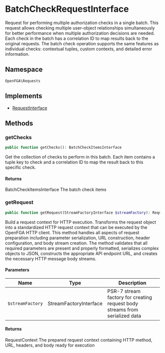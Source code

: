# BatchCheckRequestInterface

Request for performing multiple authorization checks in a single batch. This request allows checking multiple user-object relationships simultaneously for better performance when multiple authorization decisions are needed. Each check in the batch has a correlation ID to map results back to the original requests. The batch check operation supports the same features as individual checks: contextual tuples, custom contexts, and detailed error information.

## Namespace
`OpenFGA\Requests`

## Implements
* [RequestInterface](Requests/RequestInterface.md)



## Methods
### getChecks


```php
public function getChecks(): BatchCheckItemsInterface
```

Get the collection of checks to perform in this batch. Each item contains a tuple key to check and a correlation ID to map the result back to this specific check.


#### Returns
BatchCheckItemsInterface
 The batch check items

### getRequest


```php
public function getRequest(StreamFactoryInterface $streamFactory): RequestContext
```

Build a request context for HTTP execution. Transforms the request object into a standardized HTTP request context that can be executed by the OpenFGA HTTP client. This method handles all aspects of request preparation including parameter serialization, URL construction, header configuration, and body stream creation. The method validates that all required parameters are present and properly formatted, serializes complex objects to JSON, constructs the appropriate API endpoint URL, and creates the necessary HTTP message body streams.

#### Parameters
| Name | Type | Description |
|------|------|-------------|
| `$streamFactory` | StreamFactoryInterface | PSR-7 stream factory for creating request body streams from serialized data |

#### Returns
RequestContext
 The prepared request context containing HTTP method, URL, headers, and body ready for execution

